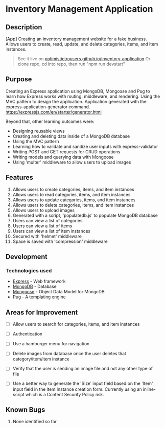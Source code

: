 # Inventory Management Application

## Description

[App] Creating an inventory management website for a fake business. Allows users to create, read, update, and delete categories, items, and item instances.

> See it live on [optimistictrousers.github.io/inventory-application](https://optimistictrousers.github.io/inventory-application/)
> Or clone repo, cd into repo, then run "npm run devstart"

## Purpose

Creating an Express application using MongoDB, Mongoose and Pug to learn how Express works with routing, middleware, and rendering. Using the MVC pattern to design the application. Application generated with the express-application-generator command. https://expressjs.com/en/starter/generator.html

Beyond that, other learning outcomes were:

- Designing reusable views
- Creating and deleting data inside of a MongoDB database
- Using the MVC pattern
- Learning how to validate and sanitize user inputs with express-validator
- Writing POST and GET requests for CRUD operations
- Writing models and querying data with Mongoose
- Using 'multer' middleware to allow users to upload images

## Features

1. Allows users to create categories, items, and item instances
2. Allows users to read categories, items, and item instances
3. Allows users to update categories, items, and item instances
4. Allows users to delete categories, items, and item instances
5. Allows users to upload images
6. Generated with a script, 'populatedb.js' to populate MongoDB database
7. Users can view a list of categories
8. Users can view a list of items
9. Users can view a list of item instances
10. Secured with 'helmet' middleware
11. Space is saved with 'compression' middleware

## Development

### Technologies used

- [Express](https://expressjs.com/) - Web framework
- [MongoDB](https://www.mongodb.com/) - Database
- [Mongoose](https://mongoosejs.com/docs/) - Object Data Model for MongoDB
- [Pug](https://pugjs.org/api/getting-started.html) - A templating engine

## Areas for Improvement

* [ ] Allow users to search for categories, items, and item instances
* [ ] Authentication
* [ ] Use a hamburger menu for navigation
* [ ] Delete images from database once the user deletes that category/item/item instance
* [ ] Verify that the user is sending an image file and not any other type of file
* [ ] Use a better way to generate the 'Size' input field based on the 'Item' input field in the Item Instance creation form. Currently using an inline-script which is a Content Security Policy risk.


## Known Bugs

1. None identified so far
